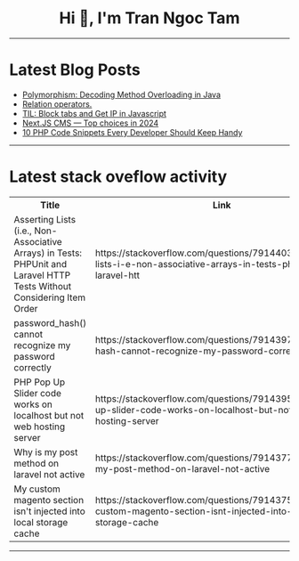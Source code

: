 <h1 align="center">Hi 👋, I'm Tran Ngoc Tam</h1>

---

# Latest Blog Posts 
<!-- BLOG-POST-LIST:START -->
- [Polymorphism: Decoding Method Overloading in Java](https://dev.to/arshisaxena26/polymorphism-decoding-method-overloading-in-java-5hko)
- [Relation operators.](https://dev.to/mahamadjon000/relation-operators-ghe)
- [TIL: Block tabs and Get IP in Javascript](https://dev.to/mrzaizai2k/til-block-tabs-and-get-ip-in-js-1a9j)
- [Next.JS CMS — Top choices in 2024](https://dev.to/focusreactive/nextjs-cms-top-choices-in-2024-o38)
- [10 PHP Code Snippets Every Developer Should Keep Handy](https://dev.to/neotechy/10-php-code-snippets-every-developer-should-keep-handy-b2o)
<!-- BLOG-POST-LIST:END -->

---

# Latest stack oveflow activity
<table>
  <tr><th>Title</th><th>Link</th></tr>
  <!-- STACKOVERFLOW:START --><tr><td>Asserting Lists &lpar;i.e., Non-Associative Arrays&rpar; in Tests: PHPUnit and Laravel HTTP Tests Without Considering Item Order</td><td>https://stackoverflow.com/questions/79144037/asserting-lists-i-e-non-associative-arrays-in-tests-phpunit-and-laravel-htt</td></tr><tr><td>password_hash&lpar;&rpar; cannot recognize my password correctly</td><td>https://stackoverflow.com/questions/79143971/password-hash-cannot-recognize-my-password-correctly</td></tr><tr><td>PHP Pop Up Slider code works on localhost but not web hosting server</td><td>https://stackoverflow.com/questions/79143950/php-pop-up-slider-code-works-on-localhost-but-not-web-hosting-server</td></tr><tr><td>Why is my post method on laravel not active</td><td>https://stackoverflow.com/questions/79143777/why-is-my-post-method-on-laravel-not-active</td></tr><tr><td>My custom magento section isn&#39;t injected into local storage cache</td><td>https://stackoverflow.com/questions/79143759/my-custom-magento-section-isnt-injected-into-local-storage-cache</td></tr><!-- STACKOVERFLOW:END -->
</table>

---


